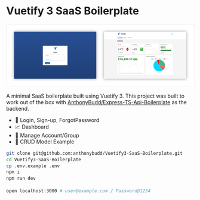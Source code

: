 # Vuetify 3 SaaS Boilerplate
<p align="center">
    <img src="https://raw.githubusercontent.com/anthonybudd/Vuetify3-SaaS-Boilerplate/main/public/img/screenshots.png?v=3">
</p>

A minimal SaaS boilerplate built using Vuetify 3. This project was built to work out of the box with [AnthonyBudd/Express-TS-Api-Boilerplate](https://github.com/anthonybudd/express-ts-api-boilerplate) as the backend.

- 🔐 Login, Sign-up, ForgotPassword
- 📈 Dashboard
- 👥 Manage Account/Group
- 💾 CRUD Model Example

```sh
git clone git@github.com:anthonybudd/Vuetify3-SaaS-Boilerplate.git
cd Vuetify3-SaaS-Boilerplate
cp .env.example .env
npm i
npm run dev

open localhost:3000 # user@example.com / Password@1234
```
